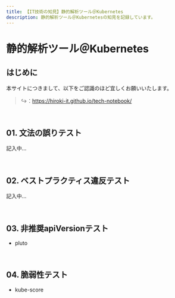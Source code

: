 ```yaml
---
title: 【IT技術の知見】静的解析ツール＠Kubernetes
description: 静的解析ツール＠Kubernetesの知見を記録しています。
---
```


# 静的解析ツール＠Kubernetes

## はじめに

本サイトにつきまして、以下をご認識のほど宜しくお願いいたします。

> ↪️：https://hiroki-it.github.io/tech-notebook/

<br>

## 01. 文法の誤りテスト

記入中...

<br>

## 02. ベストプラクティス違反テスト

記入中...

<br>

## 03. 非推奨apiVersionテスト

- pluto

<br>

## 04. 脆弱性テスト

- kube-score

<br>
